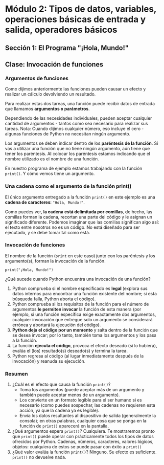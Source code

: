 # Módulo 2: Tipos de datos, variables, operaciones básicas de entrada y salida, operadores básicos 
## Sección 1: El Programa "¡Hola, Mundo!"
## Clase: Invocación de funciones

### Argumentos de funciones

Como dijimos anteriormente las funciones pueden causar un efecto y realizar un cálculo devolviendo un resultado.

Para realizar estas dos tareas, una función puede recibir datos de entrada que llamamos **argumentos o parámetros**.

Dependiendo de las necesidades individuales, pueden aceptar cualquier cantidad de argumentos - tantos como sea necesario para realizar sus tareas. Nota: Cuando dijimos cualquier número, eso incluye el cero - algunas funciones de Python no necesitan ningún argumento.

Los argumentos se deben indicar dentro de los **paréntesis de la función**. Si vas a utilizar una función que no tiene ningún argumento, aún tiene que tener los paréntesis. Al colocar los paréntesis estamos indicando que el nombre utilizado es el nombre de una función.

En nuestro programa de ejemplo estamos trabajando con la función `print()`. Y cómo vemos tiene un argumento.

### Una cadena como el argumento de la función print()

El único argumento entregado a la función `print()` en este ejemplo es una **cadena de caracteres**: `"Hola, Mundo!"`.

Como puedes ver, **la cadena está delimitada por comillas**, de hecho, las comillas forman la cadena, recortan una parte del código y le asignan un significado diferente. Podemos imaginar que las comillas significan algo así: el texto entre nosotros no es un código. No está diseñado para ser ejecutado, y se debe tomar tal como está.

### Invocación de funciones

El nombre de la función (`print` en este caso) junto con los paréntesis y los argumento(s), forman la invocación de la función.

```
print("¡Hola, Mundo!") 
```

¿Qué sucede cuando Python encuentra una invocación de una función?

1. Python comprueba si el nombre especificado es **legal** (explora sus datos internos para encontrar una función existente del nombre; si esta búsqueda falla, Python aborta el código).
2. Python comprueba si los requisitos de la función para el número de argumentos **le permiten invocar** la función de esta manera (por ejemplo, si una función específica exige exactamente dos argumentos, cualquier invocación que entregue solo un argumento se considerará errónea y abortará la ejecución del código).
3. **Python deja el código por un momento** y salta dentro de la función que se desea invocar; por lo tanto, también toma los argumentos y los pasa a la función.
4. La función **ejecuta el código**, provoca el efecto deseado (si lo hubiera), evalúa el (los) resultado(s) deseado(s) y termina la tarea.
5. Python regresa al código (al lugar inmediatamente después de la invocación) y reanuda su ejecución.

### Resumen

1. ¿Cuál es el efecto que causa la función `print()`?
    * Toma los argumentos (puede aceptar más de un argumento y también puede aceptar menos de un argumento).
    * Los convierte en un formato legible para el ser humano si es necesario (como puedes sospechar, las cadenas no requieren esta acción, ya que la cadena ya es legible).
    * Envía los datos resultantes al dispositivo de salida (generalmente la consola); en otras palabras, cualquier cosa que se ponga en la función de `print()` aparecerá en la pantalla.
2. ¿Qué argumentos espera `print()`?
    Cualquiera. Te mostraremos pronto que `print()` puede operar con prácticamente todos los tipos de datos ofrecidos por Python. Cadenas, números, caracteres, valores lógicos, objetos: cualquiera de estos se puede pasar con éxito a `print()`
3. ¿Qué valor evalúa la función `print()`?
    Ninguno. Su efecto es suficiente. `print()` no devuelve nada.
